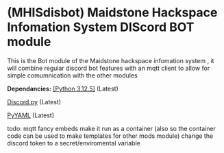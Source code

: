 # (MHISdisbot) Maidstone Hackspace Infomation System DIScord BOT module

This is the Bot module of the Maidstone hackspace infomation system , it will combine regular discord bot features with an mqtt client to allow for simple comumnication with the other modules 
 

**Dependancies:**
[[Python 3.12.5]](https://www.python.org/downloads/release/python-3125/) (Latest)

[Discord.py](https://pypi.org/project/discord.py/) (Latest)

[PyYAML](https://pypi.org/project/PyYAML/) (Latest)


todo:
mqtt 
fancy embeds
make it run as a container (also so the container code can be used to make templates for other mods module)
change the discord token to a secret/enviromental variable
